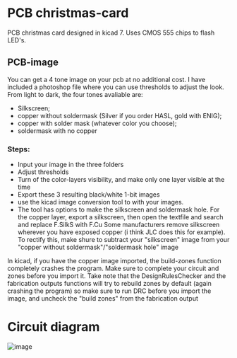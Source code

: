 # PCB christmas-card
PCB christmas card designed in kicad 7. 
Uses CMOS 555 chips to flash LED's.

## PCB-image
You can get a 4 tone image on your pcb at no additional cost. I have included a photoshop file where you can use thresholds to adjust the look. 
From light to dark, the four tones avaliable are: 
* Silkscreen; 
* copper without soldermask (Silver if you order HASL, gold with ENIG); 
* copper with solder mask (whatever color you choose); 
* soldermask with no copper
  
### Steps:
* Input your image in the three folders 
* Adjust thresholds
* Turn of the color-layers visibility, and make only one layer visible at the time
* Export these 3 resulting black/white 1-bit images
* use the kicad image conversion tool to with your images.
* The tool has options to make the silkscreen and soldermask hole. For the copper layer, export a silkscreen, then open the textfile and search and replace F.SilkS with F.Cu
Some manufacturers remove silkscreen wherever you have exposed copper (i think JLC does this for example). To rectify this, make shure to subtract your "silkscreen" image from your "copper without soldermask"/"soldermask hole" image

In kicad, if you have the copper image imported, the build-zones function completely crashes the program. Make sure to complete your circuit and zones before you import it. Take note that the DesignRulesChecker and the fabrication outputs functions will try to rebuild zones by default (again crashing the program) so make sure to run DRC before you import the image, and uncheck the "build zones" from the fabrication output

# Circuit diagram
![image](https://github.com/user-attachments/assets/5aa14d33-abe8-495e-84ce-b962c759239a)
